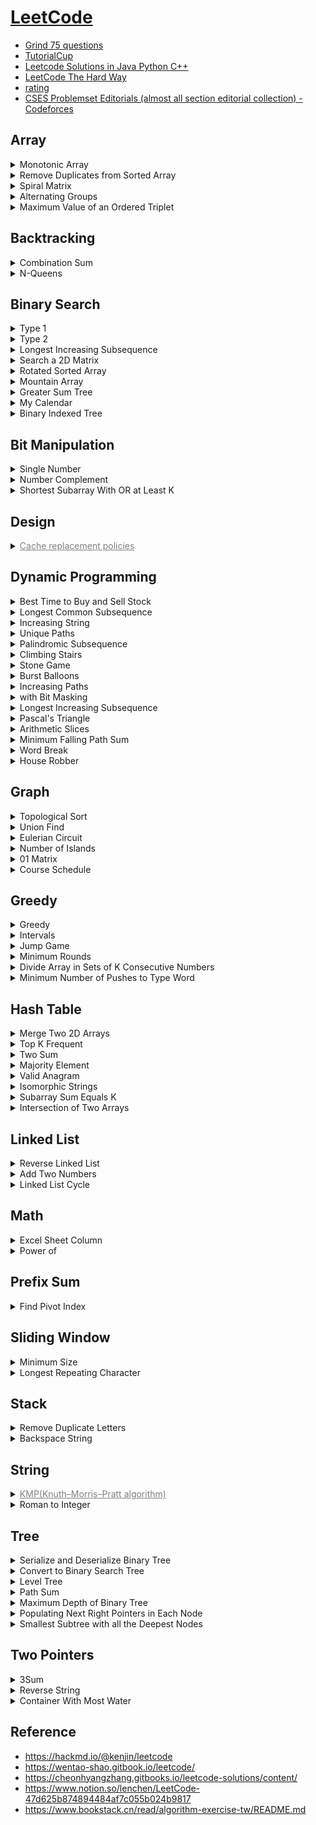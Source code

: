 ﻿# [LeetCode](https://leetcode.com/)

- [Grind 75 questions](https://www.techinterviewhandbook.org/grind75)
- [TutorialCup](https://www.tutorialcup.com/)
- [Leetcode Solutions in Java Python C++](https://leetcode.ca/)
- [LeetCode The Hard Way](https://wingkwong.github.io/leetcode-the-hard-way/)
- [rating](https://zerotrac.github.io/leetcode_problem_rating/#/)
- [CSES Problemset Editorials (almost all section editorial collection) - Codeforces](https://codeforces.com/blog/entry/83343)

## Array

<details><summary>Monotonic Array</summary>

- [896. Monotonic Array](https://leetcode.com/problems/monotonic-array/)
- [2210. Count Hills and Valleys in an Array](https://leetcode.com/problems/count-hills-and-valleys-in-an-array/)

</details>

<details><summary>Remove Duplicates from Sorted Array</summary>

- [26. Remove Duplicates from Sorted Array](https://leetcode.com/problems/remove-duplicates-from-sorted-array/)
- [80. Remove Duplicates from Sorted Array II](https://leetcode.com/problems/remove-duplicates-from-sorted-array-ii/)

</details>

<details><summary>Spiral Matrix</summary>

- [54. Spiral Matrix](https://leetcode.com/problems/spiral-matrix/)
- [59. Spiral Matrix II](https://leetcode.com/problems/spiral-matrix-ii/)
- [885. Spiral Matrix III](https://leetcode.com/problems/spiral-matrix-iii/)
- [2326. Spiral Matrix IV](https://leetcode.com/problems/spiral-matrix-iv/)

</details>

<details><summary>Alternating Groups</summary>

- [3206. Alternating Groups I](https://leetcode.com/problems/alternating-groups-i/)
- [3208. Alternating Groups II](https://leetcode.com/problems/alternating-groups-ii/)

</details>

<details><summary>Maximum Value of an Ordered Triplet</summary>

- [2873. Maximum Value of an Ordered Triplet I](https://leetcode.com/problems/maximum-value-of-an-ordered-triplet-i/)
- [2874. Maximum Value of an Ordered Triplet II](https://leetcode.com/problems/maximum-value-of-an-ordered-triplet-ii/)

</details>

## Backtracking

<details><summary>Combination Sum</summary>

- [39. Combination Sum](https://leetcode.com/problems/combination-sum/)
- [40. Combination Sum II](https://leetcode.com/problems/combination-sum-ii/)
- [77. Combinations](https://leetcode.com/problems/combinations)
- [216. Combination Sum III](https://leetcode.com/problems/combination-sum-iii/)

</details>

<details><summary>N-Queens</summary>

- [51. N-Queens](https://leetcode.com/problems/n-queens/)
- [52. N-Queens II](https://leetcode.com/problems/n-queens-ii/)

</details>

## Binary Search

<details><summary>Type 1</summary>

- [2300. Successful Pairs of Spells and Potions](https://leetcode.com/problems/successful-pairs-of-spells-and-potions/)
- [2389. Longest Subsequence With Limited Sum](https://leetcode.com/problems/longest-subsequence-with-limited-sum/)

</details>

<details><summary>Type 2</summary>

- [875. Koko Eating Bananas](https://leetcode.com/problems/koko-eating-bananas/)
- [1011. Capacity To Ship Packages Within D Days](https://leetcode.com/problems/capacity-to-ship-packages-within-d-days/)
- [1283. Find the Smallest Divisor Given a Threshold](https://leetcode.com/problems/find-the-smallest-divisor-given-a-threshold/)
- [1870. Minimum Speed to Arrive on Time](https://leetcode.com/problems/minimum-speed-to-arrive-on-time/)
- [2187. Minimum Time to Complete Trips](https://leetcode.com/problems/minimum-time-to-complete-trips/)
- [2226. Maximum Candies Allocated to K Children](https://leetcode.com/problems/maximum-candies-allocated-to-k-children/)
- [2439. Minimize Maximum of Array](https://leetcode.com/problems/minimize-maximum-of-array/)

</details>

<details><summary>Longest Increasing Subsequence</summary>

- [300. Longest Increasing Subsequence](https://leetcode.com/problems/longest-increasing-subsequence/)
- [1671. Minimum Number of Removals to Make Mountain Array](https://leetcode.com/problems/minimum-number-of-removals-to-make-mountain-array/)
- [1964. Find the Longest Valid Obstacle Course at Each Position](https://leetcode.com/problems/find-the-longest-valid-obstacle-course-at-each-position/)

</details>

<details><summary>Search a 2D Matrix</summary>

- [74. Search a 2D Matrix](https://leetcode.com/problems/search-a-2d-matrix/)
- [240. Search a 2D Matrix II](https://leetcode.com/problems/search-a-2d-matrix-ii/)

</details>

<details><summary>Rotated Sorted Array</summary>

- [33. Search in Rotated Sorted Array](https://leetcode.com/problems/search-in-rotated-sorted-array/)
- [81. Search in Rotated Sorted Array II](https://leetcode.com/problems/search-in-rotated-sorted-array-ii/)
- [153. Find Minimum in Rotated Sorted Array](https://leetcode.com/problems/find-minimum-in-rotated-sorted-array/)
- [154. Find Minimum in Rotated Sorted Array II](https://leetcode.com/problems/find-minimum-in-rotated-sorted-array-ii/)

</details>

<details><summary>Mountain Array</summary>

- [852. Peak Index in a Mountain Array](https://leetcode.com/problems/peak-index-in-a-mountain-array/)
- [1095. Find in Mountain Array](https://leetcode.com/problems/find-in-mountain-array/)

</details>

<details><summary>Greater Sum Tree</summary>

- [538. Convert BST to Greater Tree](https://leetcode.com/problems/convert-bst-to-greater-tree/)
- [1038. Binary Search Tree to Greater Sum Tree](https://leetcode.com/problems/binary-search-tree-to-greater-sum-tree/)

</details>

<details><summary>My Calendar</summary>

- [729. My Calendar I](https://leetcode.com/problems/my-calendar-i/)
- [731. My Calendar II](https://leetcode.com/problems/my-calendar-ii/)

</details>

<details><summary>Binary Indexed Tree</summary>

- [315. Count of Smaller Numbers After Self](https://leetcode.com/problems/count-of-smaller-numbers-after-self/)
- [2179. Count Good Triplets in an Array](https://leetcode.com/problems/count-good-triplets-in-an-array/)

</details>

## Bit Manipulation

<details><summary>Single Number</summary>

- [136. Single Number](https://leetcode.com/problems/single-number/)
- [137. Single Number II](https://leetcode.com/problems/single-number-ii/)
- [260. Single Number III](https://leetcode.com/problems/single-number-iii/)
- [389. Find the Difference](https://leetcode.com/problems/find-the-difference/)

</details>

<details><summary>Number Complement</summary>

- [476. Number Complement](https://leetcode.com/problems/number-complement/)
- [1009. Complement of Base 10 Integer](https://leetcode.com/problems/complement-of-base-10-integer/)

</details>

<details><summary>Shortest Subarray With OR at Least K</summary>

- [3095. Shortest Subarray With OR at Least K I](https://leetcode.com/problems/shortest-subarray-with-or-at-least-k-i/)
- [3097. Shortest Subarray With OR at Least K II](https://leetcode.com/problems/shortest-subarray-with-or-at-least-k-ii/)

</details>

## Design

<details><summary><a href="https://en.wikipedia.org/wiki/Cache_replacement_policies" target="_blank" style="color:gray">Cache replacement policies</a></summary>

- [146. LRU Cache](https://leetcode.com/problems/lru-cache/)
- [460. LFU Cache](https://leetcode.com/problems/lfu-cache/)

</details>

## Dynamic Programming

<details><summary>Best Time to Buy and Sell Stock</summary>

- [121. Best Time to Buy and Sell Stock](https://leetcode.com/problems/best-time-to-buy-and-sell-stock/)
- [122. Best Time to Buy and Sell Stock II](https://leetcode.com/problems/best-time-to-buy-and-sell-stock-ii/)
- [123. Best Time to Buy and Sell Stock III](https://leetcode.com/problems/best-time-to-buy-and-sell-stock-iii/)
- [188. Best Time to Buy and Sell Stock IV](https://leetcode.com/problems/best-time-to-buy-and-sell-stock-iv/)
- [309. Best Time to Buy and Sell Stock with Cooldown](https://leetcode.com/problems/best-time-to-buy-and-sell-stock-with-cooldown/)
- [714. Best Time to Buy and Sell Stock with Transaction Fee](https://leetcode.com/problems/best-time-to-buy-and-sell-stock-with-transaction-fee/)

</details>

<details><summary>Longest Common Subsequence</summary>

- [712. Minimum ASCII Delete Sum for Two Strings](https://leetcode.com/problems/minimum-ascii-delete-sum-for-two-strings/)
- [718. Maximum Length of Repeated Subarray](https://leetcode.com/problems/maximum-length-of-repeated-subarray/)
- [1035. Uncrossed Lines](https://leetcode.com/problems/uncrossed-lines/)
- [1143. Longest Common Subsequence](https://leetcode.com/problems/longest-common-subsequence/)

</details>

<details><summary>Increasing String</summary>

- [926. Flip String to Monotone Increasing](https://leetcode.com/problems/flip-string-to-monotone-increasing/)
- [1653. Minimum Deletions to Make String Balanced](https://leetcode.com/problems/minimum-deletions-to-make-string-balanced/)

</details>

<details><summary>Unique Paths</summary>

- [62. Unique Paths](https://leetcode.com/problems/unique-paths/)
- [63. Unique Paths II](https://leetcode.com/problems/unique-paths-ii/)
- [64. Minimum Path Sum](https://leetcode.com/problems/minimum-path-sum/)

</details>

<details><summary>Palindromic Subsequence</summary>

- [516. Longest Palindromic Subsequence](https://leetcode.com/problems/longest-palindromic-subsequence/)
- [1312. Minimum Insertion Steps to Make a String Palindrome](https://leetcode.com/problems/minimum-insertion-steps-to-make-a-string-palindrome/)

</details>

<details><summary>Climbing Stairs</summary>

- [70. Climbing Stairs](https://leetcode.com/problems/climbing-stairs/)
- [509. Fibonacci Number](https://leetcode.com/problems/fibonacci-number/)
- [746. Min Cost Climbing Stairs](https://leetcode.com/problems/min-cost-climbing-stairs/)
- [1137. N-th Tribonacci Number](https://leetcode.com/problems/n-th-tribonacci-number/)
- [2466. Count Ways To Build Good Strings](https://leetcode.com/problems/count-ways-to-build-good-strings/)

</details>

<details><summary>Stone Game</summary>

- [1140. Stone Game II](https://leetcode.com/problems/stone-game-ii/)
- [1406. Stone Game III](https://leetcode.com/problems/stone-game-iii/)

</details>

<details><summary>Burst Balloons</summary>

- [312. Burst Balloons](https://leetcode.com/problems/burst-balloons/)
- [1000. Minimum Cost to Merge Stones](https://leetcode.com/problems/minimum-cost-to-merge-stones/)
- [1039. Minimum Score Triangulation of Polygon](https://leetcode.com/problems/minimum-score-triangulation-of-polygon/)
- [1547. Minimum Cost to Cut a Stick](https://leetcode.com/problems/minimum-cost-to-cut-a-stick/)

</details>

<details><summary>Increasing Paths</summary>

- [329. Longest Increasing Path in a Matrix](https://leetcode.com/problems/longest-increasing-path-in-a-matrix/)
- [2328. Number of Increasing Paths in a Grid](https://leetcode.com/problems/number-of-increasing-paths-in-a-grid/)

</details>

<details><summary>with Bit Masking</summary>

- [473. Matchsticks to Square](https://leetcode.com/problems/matchsticks-to-square/)
- [698. Partition to K Equal Sum Subsets](https://leetcode.com/problems/partition-to-k-equal-sum-subsets/)

</details>

<details><summary>Longest Increasing Subsequence</summary>

- [300. Longest Increasing Subsequence](https://leetcode.com/problems/longest-increasing-subsequence/)
- [673. Number of Longest Increasing Subsequence](https://leetcode.com/problems/number-of-longest-increasing-subsequence/)

</details>

<details><summary>Pascal's Triangle</summary>

- [118. Pascal's Triangle](https://leetcode.com/problems/pascals-triangle/)
- [119. Pascal's Triangle II](https://leetcode.com/problems/pascals-triangle-ii/)

</details>

<details><summary>Arithmetic Slices</summary>

- [413. Arithmetic Slices](https://leetcode.com/problems/arithmetic-slices/)
- [446. Arithmetic Slices II - Subsequence](https://leetcode.com/problems/arithmetic-slices-ii-subsequence/)

</details>

<details><summary>Minimum Falling Path Sum</summary>

- [931. Minimum Falling Path Sum](https://leetcode.com/problems/minimum-falling-path-sum/)
- [1289. Minimum Falling Path Sum II](https://leetcode.com/problems/minimum-falling-path-sum-ii/)

</details>

<details><summary>Word Break</summary>

- [139. Word Break](https://leetcode.com/problems/word-break/)
- [140. Word Break II](https://leetcode.com/problems/word-break-ii/)

</details>

<details><summary>House Robber</summary>

- [198. House Robber](https://leetcode.com/problems/house-robber/)
- [213. House Robber II](https://leetcode.com/problems/house-robber-ii/)

</details>

## Graph

<details><summary>Topological Sort</summary>

- [802. Find Eventual Safe States](https://leetcode.com/problems/find-eventual-safe-states/)
- [2050. Parallel Courses III](https://leetcode.com/problems/parallel-courses-iii/)

</details>

<details><summary>Union Find</summary>

- [1579. Remove Max Number of Edges to Keep Graph Fully Traversable](https://leetcode.com/problems/remove-max-number-of-edges-to-keep-graph-fully-traversable/)
- [2493. Divide Nodes Into the Maximum Number of Groups](https://leetcode.com/problems/divide-nodes-into-the-maximum-number-of-groups/)

</details>

<details><summary>Eulerian Circuit</summary>

- [332. Reconstruct Itinerary](https://leetcode.com/problems/reconstruct-itinerary/)
- [753. Cracking the Safe](https://leetcode.com/problems/cracking-the-safe/)

</details>

<details><summary>Number of Islands</summary>

- [200. Number of Islands](https://leetcode.com/problems/number-of-islands)
- [959. Regions Cut By Slashes](https://leetcode.com/problems/regions-cut-by-slashes/)

</details>

<details><summary>01 Matrix</summary>

- [542. 01 Matrix](https://leetcode.com/problems/01-matrix/)
- [1765. Map of Highest Peak](https://leetcode.com/problems/map-of-highest-peak/)

</details>

<details><summary>Course Schedule</summary>

- [207. Course Schedule](https://leetcode.com/problems/course-schedule/)
- [210. Course Schedule II](https://leetcode.com/problems/course-schedule-ii/)
- [1462. Course Schedule IV](https://leetcode.com/problems/course-schedule-iv/)

</details>

## Greedy

<details><summary>Greedy</summary>

- [826. Most Profit Assigning Work](https://leetcode.com/problems/most-profit-assigning-work/)
- [2410. Maximum Matching of Players With Trainers](https://leetcode.com/problems/maximum-matching-of-players-with-trainers/)

</details>

<details><summary>Intervals</summary>

- [435. Non-overlapping Intervals](https://leetcode.com/problems/non-overlapping-intervals/)
- [452. Minimum Number of Arrows to Burst Balloons](https://leetcode.com/problems/minimum-number-of-arrows-to-burst-balloons/)
- [646. Maximum Length of Pair Chain](https://leetcode.com/problems/maximum-length-of-pair-chain/)

</details>

<details><summary>Jump Game</summary>

- [45. Jump Game II](https://leetcode.com/problems/jump-game-ii/)
- [55. Jump Game](https://leetcode.com/problems/jump-game/)
- [1024. Video Stitching](https://leetcode.com/problems/video-stitching/)

</details>

<details><summary>Minimum Rounds</summary>

- [2244. Minimum Rounds to Complete All Tasks](https://leetcode.com/problems/minimum-rounds-to-complete-all-tasks/)
- [2870. Minimum Number of Operations to Make Array Empty](https://leetcode.com/problems/minimum-number-of-operations-to-make-array-empty/)

</details>

<details><summary>Divide Array in Sets of K Consecutive Numbers</summary>

- [846. Hand of Straights](https://leetcode.com/problems/hand-of-straights/)
- [1296. Divide Array in Sets of K Consecutive Numbers](https://leetcode.com/problems/divide-array-in-sets-of-k-consecutive-numbers/)

</details>

<details><summary>Minimum Number of Pushes to Type Word</summary>

- [3014. Minimum Number of Pushes to Type Word I](https://leetcode.com/problems/minimum-number-of-pushes-to-type-word-i/)
- [3016. Minimum Number of Pushes to Type Word II](https://leetcode.com/problems/minimum-number-of-pushes-to-type-word-ii/)

</details>

## Hash Table

<details><summary>Merge Two 2D Arrays</summary>

- [2363. Merge Similar Items](https://leetcode.com/problems/merge-similar-items/)
- [2570. Merge Two 2D Arrays by Summing Values](https://leetcode.com/problems/merge-two-2d-arrays-by-summing-values/)

</details>

<details><summary>Top K Frequent</summary>

- [347. Top K Frequent Elements](https://leetcode.com/problems/top-k-frequent-elements/)
- [692. Top K Frequent Words](https://leetcode.com/problems/top-k-frequent-words/)
- [2404. Most Frequent Even Element](https://leetcode.com/problems/most-frequent-even-element/)

</details>

<details><summary>Two Sum</summary>

- [1. Two Sum](https://leetcode.com/problems/two-sum/)
- [217. Contains Duplicate](https://leetcode.com/problems/contains-duplicate/)
- [219. Contains Duplicate II](https://leetcode.com/problems/contains-duplicate-ii/)
- [1010. Pairs of Songs With Total Durations Divisible by 60](https://leetcode.com/problems/pairs-of-songs-with-total-durations-divisible-by-60/)
- [1512. Number of Good Pairs](https://leetcode.com/problems/number-of-good-pairs/)
- [2357. Make Array Zero by Subtracting Equal Amounts](https://leetcode.com/problems/make-array-zero-by-subtracting-equal-amounts/)

</details>

<details><summary>Majority Element</summary>

- [169. Majority Element](https://leetcode.com/problems/majority-element/)
- [229. Majority Element II](https://leetcode.com/problems/majority-element-ii/)

</details>

<details><summary>Valid Anagram</summary>

- [242. Valid Anagram](https://leetcode.com/problems/valid-anagram/)
- [1347. Minimum Number of Steps to Make Two Strings Anagram](https://leetcode.com/problems/minimum-number-of-steps-to-make-two-strings-anagram/)

</details>

<details><summary>Isomorphic Strings</summary>

- [205. Isomorphic Strings](https://leetcode.com/problems/isomorphic-strings/)
- [290. Word Pattern](https://leetcode.com/problems/word-pattern/)

</details>

<details><summary>Subarray Sum Equals K</summary>

- [560. Subarray Sum Equals K](https://leetcode.com/problems/subarray-sum-equals-k/)
- [1074. Number of Submatrices That Sum to Target](https://leetcode.com/problems/number-of-submatrices-that-sum-to-target/description/)

</details>

<details><summary>Intersection of Two Arrays</summary>

- [349. Intersection of Two Arrays](https://leetcode.com/problems/intersection-of-two-arrays/)
- [350. Intersection of Two Arrays II](https://leetcode.com/problems/intersection-of-two-arrays-ii/)

</details>

## Linked List

<details><summary>Reverse Linked List</summary>

- [25. Reverse Nodes in k-Group](https://leetcode.com/problems/reverse-nodes-in-k-group/)
- [92. Reverse Linked List II](https://leetcode.com/problems/reverse-linked-list-ii/)
- [206. Reverse Linked List](https://leetcode.com/problems/reverse-linked-list/?envType=study-plan&id=data-structure-i)
- [2074. Reverse Nodes in Even Length Groups](https://leetcode.com/problems/reverse-nodes-in-even-length-groups/)

</details>

<details><summary>Add Two Numbers</summary>

- [2. Add Two Numbers](https://leetcode.com/problems/add-two-numbers/)
- [445. Add Two Numbers II](https://leetcode.com/problems/add-two-numbers-ii/)

</details>

<details><summary>Linked List Cycle</summary>

- [141. Linked List Cycle](https://leetcode.com/problems/linked-list-cycle/)
- [142. Linked List Cycle II](https://leetcode.com/problems/linked-list-cycle-ii/)

</details>

## Math

<details><summary>Excel Sheet Column</summary>

- [168. Excel Sheet Column Title](https://leetcode.com/problems/excel-sheet-column-title/)
- [171. Excel Sheet Column Number](https://leetcode.com/problems/excel-sheet-column-number/)

</details>

<details><summary>Power of</summary>

- [231. Power of Two](https://leetcode.com/problems/power-of-two/)
- [326. Power of Three](https://leetcode.com/problems/power-of-three/)
- [342. Power of Four](https://leetcode.com/problems/power-of-four/)

</details>

## Prefix Sum

<details><summary>Find Pivot Index</summary>

- [724. Find Pivot Index](https://leetcode.com/problems/find-pivot-index/)
- [1991. Find the Middle Index in Array](https://leetcode.com/problems/find-the-middle-index-in-array/)

</details>

## Sliding Window

<details><summary>Minimum Size</summary>

- [209. Minimum Size Subarray Sum](https://leetcode.com/problems/minimum-size-subarray-sum/)
- [1658. Minimum Operations to Reduce X to Zero](https://leetcode.com/problems/minimum-operations-to-reduce-x-to-zero/)

</details>

<details><summary>Longest Repeating Character</summary>

- [424. Longest Repeating Character Replacement](https://leetcode.com/problems/longest-repeating-character-replacement/)
- [2024. Maximize the Confusion of an Exam](https://leetcode.com/problems/maximize-the-confusion-of-an-exam/)

</details>

## Stack

<details><summary>Remove Duplicate Letters</summary>

- [316. Remove Duplicate Letters](https://leetcode.com/problems/remove-duplicate-letters/)
- [1081. Smallest Subsequence of Distinct Characters](https://leetcode.com/problems/smallest-subsequence-of-distinct-characters/)

</details>

<details><summary>Backspace String</summary>

- [844. Backspace String Compare](https://leetcode.com/problems/backspace-string-compare/)
- [2390. Removing Stars From a String](https://leetcode.com/problems/removing-stars-from-a-string/)

</details>

## String

<details><summary><a href="https://en.wikipedia.org/wiki/Knuth%E2%80%93Morris%E2%80%93Pratt_algorithm" target="_blank" style="color:gray">KMP(Knuth–Morris–Pratt algorithm)</a></summary>

- [28. Find the Index of the First Occurrence in a String](https://leetcode.com/problems/find-the-index-of-the-first-occurrence-in-a-string/)
- [459. Repeated Substring Pattern](https://leetcode.com/problems/repeated-substring-pattern/)
- [686. Repeated String Match](https://leetcode.com/problems/repeated-string-match/)
- [796. Rotate String](https://leetcode.com/problems/rotate-string/)

</details>

<details><summary>Roman to Integer</summary>

- [12. Integer to Roman](https://leetcode.com/problems/integer-to-roman/)
- [13. Roman to Integer](https://leetcode.com/problems/roman-to-integer/)
- [273. Integer to English Words](https://leetcode.com/problems/integer-to-english-words/)

</details>

## Tree

<details><summary>Serialize and Deserialize Binary Tree</summary>

- [297. Serialize and Deserialize Binary Tree](https://leetcode.com/problems/serialize-and-deserialize-binary-tree/)
- [449. Serialize and Deserialize BST](https://leetcode.com/problems/serialize-and-deserialize-bst/)
- [606. Construct String from Binary Tree](https://leetcode.com/problems/construct-string-from-binary-tree/)
- [652. Find Duplicate Subtrees](https://leetcode.com/problems/find-duplicate-subtrees/)

</details>

<details><summary>Convert to Binary Search Tree</summary>

- [108. Convert Sorted Array to Binary Search Tree](https://leetcode.com/problems/convert-sorted-array-to-binary-search-tree/)
- [109. Convert Sorted List to Binary Search Tree](https://leetcode.com/problems/convert-sorted-list-to-binary-search-tree/)

</details>

<details><summary>Level Tree</summary>

- [515. Find Largest Value in Each Tree Row](https://leetcode.com/problems/find-largest-value-in-each-tree-row/)
- [1161. Maximum Level Sum of a Binary Tree](https://leetcode.com/problems/maximum-level-sum-of-a-binary-tree/)

</details>

<details><summary>Path Sum</summary>

- [112. Path Sum](https://leetcode.com/problems/path-sum/)
- [113. Path Sum II](https://leetcode.com/problems/path-sum-ii/)
- [437. Path Sum III](https://leetcode.com/problems/path-sum-iii/)

</details>

<details><summary>Maximum Depth of Binary Tree</summary>

- [104. Maximum Depth of Binary Tree](https://leetcode.com/problems/maximum-depth-of-binary-tree/)
- [543. Diameter of Binary Tree](https://leetcode.com/problems/diameter-of-binary-tree/)

</details>

<details><summary>Populating Next Right Pointers in Each Node</summary>

- [116. Populating Next Right Pointers in Each Node](https://leetcode.com/problems/populating-next-right-pointers-in-each-node/)
- [117. Populating Next Right Pointers in Each Node II](https://leetcode.com/problems/populating-next-right-pointers-in-each-node-ii/)

</details>

<details><summary>Smallest Subtree with all the Deepest Nodes</summary>

- [865. Smallest Subtree with all the Deepest Nodes](https://leetcode.com/problems/smallest-subtree-with-all-the-deepest-nodes/)
- [1123. Lowest Common Ancestor of Deepest Leaves](https://leetcode.com/problems/lowest-common-ancestor-of-deepest-leaves/)

</details>

## Two Pointers

<details><summary>3Sum</summary>

- [15. 3Sum](https://leetcode.com/problems/3sum/)
- [16. 3Sum Closest](https://leetcode.com/problems/3sum-closest/)
- [18. 4Sum](https://leetcode.com/problems/4sum/)

</details>

<details><summary>Reverse String</summary>

- [151. Reverse Words in a String](https://leetcode.com/problems/reverse-words-in-a-string/)
- [344. Reverse String](https://leetcode.com/problems/reverse-string/)
- [541. Reverse String II](https://leetcode.com/problems/reverse-string-ii/)
- [557. Reverse Words in a String III](https://leetcode.com/problems/reverse-words-in-a-string-iii/)
- [2810. Faulty Keyboard](https://leetcode.com/problems/faulty-keyboard/)

</details>

<details><summary>Container With Most Water</summary>

- [11. Container With Most Water](https://leetcode.com/problems/container-with-most-water/)
- [1793. Maximum Score of a Good Subarray](https://leetcode.com/problems/maximum-score-of-a-good-subarray/)

</details>

## Reference

- <https://hackmd.io/@kenjin/leetcode>
- <https://wentao-shao.gitbook.io/leetcode/>
- <https://cheonhyangzhang.gitbooks.io/leetcode-solutions/content/>
- <https://www.notion.so/lenchen/LeetCode-47d625b874894484af7c055b024b9817>
- <https://www.bookstack.cn/read/algorithm-exercise-tw/README.md>
